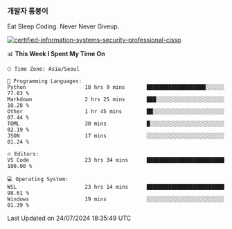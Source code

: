 ### 개발자 통붕이
Eat Sleep Coding.
Never Never Giveup.

[![certified-information-systems-security-professional-cissp](https://user-images.githubusercontent.com/44606727/157613689-acd84ec6-5f8f-4e79-89d9-a8d51f033634.png)](https://www.credly.com/badges/f394a010-85a0-450b-9136-8043af01d71c/public_url)

<!--START_SECTION:waka-->
📊 **This Week I Spent My Time On** 

```text
🕑︎ Time Zone: Asia/Seoul

💬 Programming Languages: 
Python                   18 hrs 9 mins       ███████████████████░░░░░░   77.03 % 
Markdown                 2 hrs 25 mins       ███░░░░░░░░░░░░░░░░░░░░░░   10.28 % 
Other                    1 hr 45 mins        ██░░░░░░░░░░░░░░░░░░░░░░░   07.44 % 
TOML                     30 mins             █░░░░░░░░░░░░░░░░░░░░░░░░   02.19 % 
JSON                     17 mins             ░░░░░░░░░░░░░░░░░░░░░░░░░   01.24 % 

🔥 Editors: 
VS Code                  23 hrs 34 mins      █████████████████████████   100.00 % 

💻 Operating System: 
WSL                      23 hrs 14 mins      █████████████████████████   98.61 % 
Windows                  19 mins             ░░░░░░░░░░░░░░░░░░░░░░░░░   01.39 % 
```


 Last Updated on 24/07/2024 18:35:49 UTC
<!--END_SECTION:waka-->
